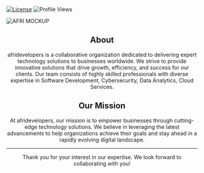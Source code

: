 






[![License](https://img.shields.io/badge/license-MIT-blue.svg)](https://opensource.org/licenses/MIT)
![Profile Views](https://komarev.com/ghpvc/?username=xxpert-solutions&color=brightgreen)



![AFRI MOCKUP](https://github.com/afridevelopers/.github/assets/112781610/24cad21e-6112-42ee-9b06-bc57c4509a33)


<div align="center">
  
## About

afridevelopers is a collaborative organization dedicated to delivering expert technology solutions to businesses worldwide. We strive to provide innovative solutions that drive growth, efficiency, and success for our clients. Our team consists of highly skilled professionals with diverse expertise in Software Development, Cybersecurity, Data Analytics, Cloud Services.

## Our Mission

At afridevelopers, our mission is to empower businesses through cutting-edge technology solutions. We believe in leveraging the latest advancements to help organizations achieve their goals and stay ahead in a rapidly evolving digital landscape.


---

Thank you for your interest in our expertise. We look forward to collaborating with you!

</div>
